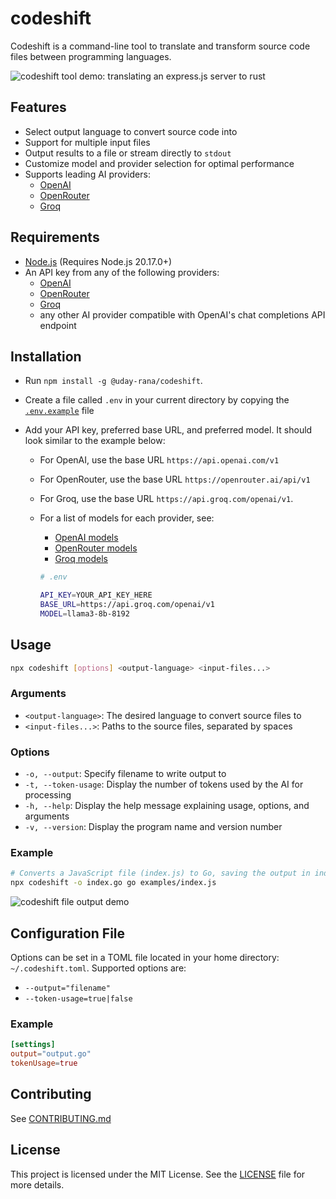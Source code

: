 # codeshift

Codeshift is a command-line tool to translate and transform source code files between programming languages.

![codeshift tool demo: translating an express.js server to rust](https://dev-to-uploads.s3.amazonaws.com/uploads/articles/1bphaoatr4iig56ac2z4.gif)

## Features

- Select output language to convert source code into
- Support for multiple input files
- Output results to a file or stream directly to `stdout`
- Customize model and provider selection for optimal performance
- Supports leading AI providers:
  - [OpenAI](https://platform.openai.com/)
  - [OpenRouter](https://openrouter.ai/)
  - [Groq](https://console.groq.com/docs/quickstart)

## Requirements

- [Node.js](https://nodejs.org/en) (Requires Node.js 20.17.0+)
- An API key from any of the following providers:
  - [OpenAI](https://platform.openai.com/)
  - [OpenRouter](https://openrouter.ai/)
  - [Groq](https://console.groq.com/docs/quickstart)
  - any other AI provider compatible with OpenAI's chat completions API endpoint

## Installation

- Run `npm install -g @uday-rana/codeshift`.

- Create a file called `.env` in your current directory by copying the [`.env.example`](https://github.com/uday-rana/codeshift/blob/main/.env.example) file

- Add your API key, preferred base URL, and preferred model. It should look similar to the example below:

  - For OpenAI, use the base URL `https://api.openai.com/v1`
  - For OpenRouter, use the base URL `https://openrouter.ai/api/v1`
  - For Groq, use the base URL `https://api.groq.com/openai/v1`.
  - For a list of models for each provider, see:

    - [OpenAI models](https://platform.openai.com/docs/models)
    - [OpenRouter models](https://openrouter.ai/models)
    - [Groq models](https://console.groq.com/docs/models)

    ```bash
    # .env

    API_KEY=YOUR_API_KEY_HERE
    BASE_URL=https://api.groq.com/openai/v1
    MODEL=llama3-8b-8192
    ```

## Usage

```bash
npx codeshift [options] <output-language> <input-files...>
```

### Arguments

- `<output-language>`: The desired language to convert source files to
- `<input-files...>`: Paths to the source files, separated by spaces

### Options

- `-o, --output`: Specify filename to write output to
- `-t, --token-usage`: Display the number of tokens used by the AI for processing
- `-h, --help`: Display the help message explaining usage, options, and arguments
- `-v, --version`: Display the program name and version number

### Example

```bash
# Converts a JavaScript file (index.js) to Go, saving the output in index.go
npx codeshift -o index.go go examples/index.js
```

![codeshift file output demo](https://dev-to-uploads.s3.amazonaws.com/uploads/articles/tqlkq2d1495e6qps5wz3.gif)

## Configuration File

Options can be set in a TOML file located in your home directory: `~/.codeshift.toml`. Supported options are:

- `--output="filename"`
- `--token-usage=true|false`

### Example

```toml
[settings]
output="output.go"
tokenUsage=true
```

## Contributing

See [CONTRIBUTING.md](./CONTRIBUTING.md)

## License

This project is licensed under the MIT License. See the [LICENSE](./LICENSE) file for more details.
